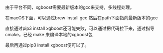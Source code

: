由于平台不同，xgboost需要最新版本的gcc来支持，多线程处理。

在macOS下面，可以通过brew install gcc
然后在path下面指向最新版本的gcc

直接通过pip3 install xgboost还可能失败，可以通过把代码拉下来，通过指导
cmake，已经 make 来编译本地的xgboost包

最后再通过pip3 install xgboost便可以了。